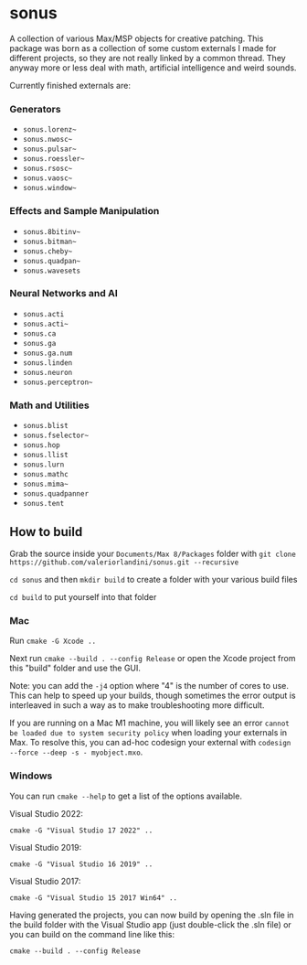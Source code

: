 # sonus
A collection of various Max/MSP objects for creative patching. This package was born as a collection of some custom externals
I made for different projects, so they are not really linked by a common thread. They anyway more or less deal with math,
artificial intelligence and weird sounds.

Currently finished externals are:

### Generators
* `sonus.lorenz~`
* `sonus.nwosc~`
* `sonus.pulsar~`
* `sonus.roessler~`
* `sonus.rsosc~`
* `sonus.vaosc~`
* `sonus.window~`

### Effects and Sample Manipulation
* `sonus.8bitinv~`
* `sonus.bitman~`
* `sonus.cheby~`
* `sonus.quadpan~`
* `sonus.wavesets`

### Neural Networks and AI
* `sonus.acti`
* `sonus.acti~`
* `sonus.ca`
* `sonus.ga`
* `sonus.ga.num`
* `sonus.linden`
* `sonus.neuron`
* `sonus.perceptron~`

### Math and Utilities
* `sonus.blist`
* `sonus.fselector~`
* `sonus.hop`
* `sonus.llist`
* `sonus.lurn`
* `sonus.mathc`
* `sonus.mima~`
* `sonus.quadpanner`
* `sonus.tent`


## How to build

Grab the source inside your `Documents/Max 8/Packages` folder with `git clone https://github.com/valeriorlandini/sonus.git --recursive` 

`cd sonus` and then `mkdir build` to create a folder with your various build files

`cd build` to put yourself into that folder

### Mac 

Run `cmake -G Xcode ..`

Next run `cmake --build . --config Release` or open the Xcode project from this "build" folder and use the GUI.

Note: you can add the `-j4` option where "4" is the number of cores to use.  This can help to speed up your builds, though sometimes the error output is interleaved in such a way as to make troubleshooting more difficult.

If you are running on a Mac M1 machine, you will likely see an error `cannot be loaded due to system security policy` when loading your externals in Max. To resolve this, you can ad-hoc codesign your external with `codesign --force --deep -s - myobject.mxo`.

### Windows

You can run `cmake --help` to get a list of the options available. 

Visual Studio 2022:

`cmake -G "Visual Studio 17 2022" ..`

Visual Studio 2019:

`cmake -G "Visual Studio 16 2019" ..`

Visual Studio 2017:

`cmake -G "Visual Studio 15 2017 Win64" ..`

Having generated the projects, you can now build by opening the .sln file in the build folder with the Visual Studio app (just double-click the .sln file) or you can build on the command line like this:

`cmake --build . --config Release`

